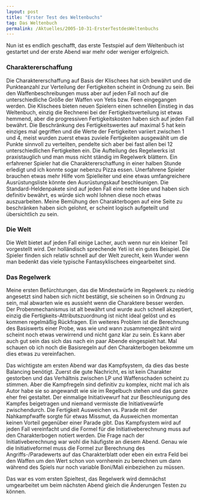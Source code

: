 ```yaml
---
layout: post
title: "Erster Test des Weltenbuchs"
tag: Das Weltenbuch
permalink: /Aktuelles/2005-10-31-ErsterTestdesWeltenbuchs
---
```


Nun ist es endlich geschafft, das erste Testspiel auf dem Weltenbuch ist gestartet und der erste Abend war mehr oder weniger erfolgreich.

### Charaktererschaffung

Die Charaktererschaffung auf Basis der Klischees hat sich bewährt und die Punkteanzahl zur Verteilung der Fertigkeiten scheint in Ordnung zu sein. Bei den Waffenbeschreibungen muss aber auf jeden Fall noch auf die unterschiedliche Größe der Waffen von Yetis bzw. Feen eingegangen werden. Die Klischees bieten neuen Spielern einen schnellen Einstieg in das Weltenbuch, einzig die Rechnerei bei der Fertigkeitsverteilung ist etwas hemmend, aber die progressiven Fertigkeitskosten haben sich auf jeden Fall bewährt. Die Beschränkung des Fertigkeitswertes auf maximal 5 hat kein einziges mal gegriffen und die Werte der Fertigkeiten variiert zwischen 1 und 4, meist wurden zuerst etwas zuviele Fertigkeiten ausgewählt um die Punkte sinnvoll zu verteilten, pendelte sich aber bei fast allen bei 12 unterschiedlichen Fertigkeiten ein. Die Aufteilung des Regelwerks ist praxistauglich und man muss nicht ständig im Regelwerk blättern. Ein erfahrener Spieler hat die Charaktererschaffung in einer halben Stunde erledigt und ich konnte sogar nebenzu Pizza essen. Unerfahrene Spieler brauchen etwas mehr Hilfe vom Spielleiter und eine etwas umfangreichere Ausrüstungsliste könnte den Ausrüstungskauf beschleunigen. Die Standard-Heldenpakete sind auf jeden Fall eine nette Idee und haben sich definitiv bewährt, es würde sich wohl lohnen diese noch etwas auszuarbeiten. Meine Bemühung den Charakterbogen auf eine Seite zu beschränken haben sich gelohnt, er scheint logisch aufgeteilt und übersichtlich zu sein.

### Die Welt

Die Welt bietet auf jeden Fall einige Lacher, auch wenn nur ein kleiner Teil vorgestellt wird. Der holländisch sprechende Yeti ist ein gutes Beispiel. Die Spieler finden sich relativ schnell auf der Welt zurecht, kein Wunder wenn man bedenkt das viele typische Fantasyklischees eingearbeitet sind.

### Das Regelwerk

Meine ersten Befürchtungen, das die Mindestwürfe im Regelwerk zu niedrig angesetzt sind haben sich nicht bestätigt, sie scheinen so in Ordnung zu sein, mal abwarten wie es aussieht wenn die Charaktere besser werden. Der Probenmechanismus ist alt bewährt und wurde auch schnell akzeptiert, einzig die Fertigkeits-Attributszuordnung ist nicht ideal gelöst und es kommen regelmäßig Rückfragen. Ein weiteres Problem ist die Berechnung des Basiswerts einer Probe, was wie und wann zusammengezählt wird scheint noch etwas verwirrend und nicht ganz klar zu sein. Es kann aber auch gut sein das sich das nach ein paar Abende eingespielt hat. Mal schauen ob ich noch die Basisregeln auf den Charakterbogen bekomme um dies etwas zu vereinfachen.

Das wichtigste am ersten Abend war das Kampfsystem, da dies das beste Balancing benötigt. Zuerst die gute Nachricht, es ist kein Charakter gestorben und das Verhältnis zwischen LP und Waffenschaden scheint zu stimmen. Aber die Kampfregeln sind definitiv zu komplex, nicht mal ich als Autor habe sie so angewandt wie sie im Regelbuch stehen und das ganze eher frei gestaltet. Der einmalige Initiativewurf hat zur Beschleunigung des Kampfes beigetragen und niemand vermisste die Initiativewürfe zwischendurch. Die Fertigkeit Ausweichen vs. Parade mit der Nahkampfwaffe sorgte für etwas Missmut, da Ausweichen momentan keinen Vorteil gegenüber einer Parade gibt. Das Kampfsystem wird auf jeden Fall vereinfacht und die Formel für die Initiativeberechnung muss auf den Charakterbogen notiert werden. Die Frage nach der Initiativeberechnung war wohl die häufigste an diesem Abend. Genau wie die Initiativeformel muss die Formel zur Berechnung des Angriffs-/Paradewerts auf das Charakterblatt oder eben ein extra Feld bei den Waffen um den Wert schon von vornherein zu berechnen um dann während des Spiels nur noch variable Boni/Mali einbeziehen zu müssen.

Das war es vom ersten Spieltest, das Regelwerk wird demnächst umgearbeitet um beim nächsten Abend gleich die Änderungen Testen zu können.


